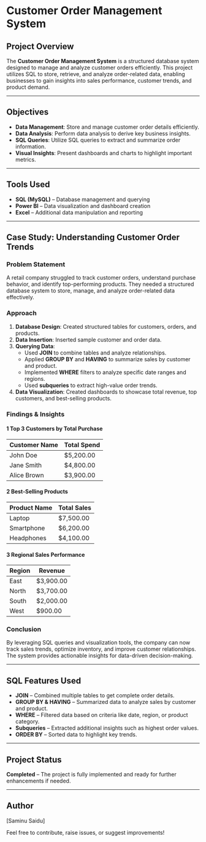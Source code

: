 # Customer Order Management System

##  Project Overview
The **Customer Order Management System** is a structured database system designed to manage and analyze customer orders efficiently. This project utilizes SQL to store, retrieve, and analyze order-related data, enabling businesses to gain insights into sales performance, customer trends, and product demand.

---

## Objectives
- **Data Management**: Store and manage customer order details efficiently.
- **Data Analysis**: Perform data analysis to derive key business insights.
- **SQL Queries**: Utilize SQL queries to extract and summarize order information.
- **Visual Insights**: Present dashboards and charts to highlight important metrics.

---

## Tools Used
- **SQL (MySQL)** – Database management and querying
- **Power BI** – Data visualization and dashboard creation
- **Excel** – Additional data manipulation and reporting

---

## Case Study: Understanding Customer Order Trends

### **Problem Statement**
A retail company struggled to track customer orders, understand purchase behavior, and identify top-performing products. They needed a structured database system to store, manage, and analyze order-related data effectively.

### **Approach**
1. **Database Design**: Created structured tables for customers, orders, and products.
2. **Data Insertion**: Inserted sample customer and order data.
3. **Querying Data**:
   - Used **JOIN** to combine tables and analyze relationships.
   - Applied **GROUP BY** and **HAVING** to summarize sales by customer and product.
   - Implemented **WHERE** filters to analyze specific date ranges and regions.
   - Used **subqueries** to extract high-value order trends.
4. **Data Visualization**: Created dashboards to showcase total revenue, top customers, and best-selling products.

### **Findings & Insights**
#### 1 Top 3 Customers by Total Purchase
| Customer Name | Total Spend |
|--------------|------------|
| John Doe     | $5,200.00  |
| Jane Smith   | $4,800.00  |
| Alice Brown  | $3,900.00  |

#### 2 Best-Selling Products
| Product Name  | Total Sales |
|--------------|------------|
| Laptop       | $7,500.00  |
| Smartphone   | $6,200.00  |
| Headphones   | $4,100.00  |

#### 3 Regional Sales Performance
| Region  | Revenue  |
|---------|---------|
| East    | $3,900.00 |
| North   | $3,700.00 |
| South   | $2,000.00 |
| West    | $900.00 |

### **Conclusion**
By leveraging SQL queries and visualization tools, the company can now track sales trends, optimize inventory, and improve customer relationships. The system provides actionable insights for data-driven decision-making.

---

##  SQL Features Used
- **JOIN** – Combined multiple tables to get complete order details.
- **GROUP BY & HAVING** – Summarized data to analyze sales by customer and product.
- **WHERE** – Filtered data based on criteria like date, region, or product category.
- **Subqueries** – Extracted additional insights such as highest order values.
- **ORDER BY** – Sorted data to highlight key trends.

---


##  Project Status
 **Completed** – The project is fully implemented and ready for further enhancements if needed.

---

##  Author
 [Saminu Saidu]

 Feel free to contribute, raise issues, or suggest improvements!

